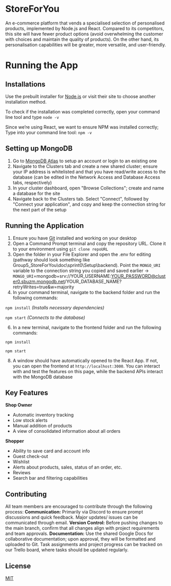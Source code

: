 # StoreForYou

An e-commerce platform that vends a specialised selection of personalised products, implemented by Node.js and React. Compared to its competitors, this site will have fewer product options (avoid overwhelming the customer with choices and maintain the quality of products). On the other hand, its personalisation capabilities will be greater, more versatile, and user-friendly.

# Running the App

## Installations

Use the prebuilt installer for [Node.js](https://nodejs.org/en/download/prebuilt-installer) or visit their site to choose another installation method.

To check if the installation was completed correctly, open your command line tool and type `node -v`

Since we’re using React, we want to ensure NPM was installed correctly; Type into your command line tool: `npm -v`

## Setting up MongoDB

1) Go to [MongoDB Atlas](https://www.mongodb.com/products/platform/atlas-database) to setup an account or login to an existing one
2) Navigate to the Clusters tab and create a new shared cluster; ensure your IP address is whitelisted and that you have read/write access to the database (can be edited in the Network Access and Database Access tabs, respectively)
3) In your cluster dashboard, open "Browse Collections"; create and name a database for the site
4) Navigate back to the Clusters tab. Select "Connect", followed by "Connect your application", and copy and keep the connection string for the next part of the setup

## Running the Application

1) Ensure you have [Git](https://git-scm.com/) installed and working on your desktop
2) Open a Command Prompt terminal and copy the repository URL. Clone it to your environment using `git clone repoURL`
3) Open the folder in your File Explorer and open the .env for editing (pathway should look something like Group5_StoreForYou\doc\sprint0\Setup\backend). Point the `MONGO_URI` variable to the connection string you copied and saved earlier -> `MONGO_URI`=mongodb+srv://YOUR_USERNAME:YOUR_PASSWORD@cluster0.sbuzm.mongodb.net/YOUR_DATABASE_NAME?retryWrites=true&w=majority
4) In your command terminal, navigate to the backend folder and run the following commands:

`npm install`  _(Installs necessary dependencies)_

`npm start`    _(Connects to the database)_

6) In a new terminal, navigate to the frontend folder and run the following commands:

`npm install`

`npm start`

8) A window should have automatically opened to the React App. If not, you can open the frontend at `http://localhost:3000`. You can interact with and test the features on this page, while the backend APIs interact with the MongoDB database

## Key Features

**Shop Owner**

* Automatic inventory tracking  
* Low stock alerts  
* Manual addition of products  
* A view of consolidated information about all orders

**Shopper**

* Ability to save card and account info  
* Guest check-out  
* Wishlist  
* Alerts about products, sales, status of an order, etc.  
* Reviews  
* Search bar and filtering capabilities

## Contributing

All team members are encouraged to contribute through the following process:
**Communication:** Primarily via Discord to ensure prompt discussions and quick feedback. Major updates/ issues can be communicated through email.
**Version Control:** Before pushing changes to the main branch, confirm that all changes align with project requirements and team approvals.
**Documentation:** Use the shared Google Docs for collaborative documentation; upon approval, they will be formatted and uploaded to Git. Task assignments and project progress can be tracked on our Trello board, where tasks should be updated regularly.

## License

[MIT](https://choosealicense.com/licenses/mit/)
